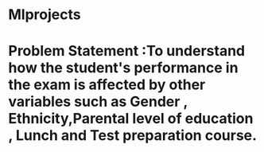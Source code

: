 # Mlprojects

# Problem Statement :To understand how the student's performance in the exam is affected by other variables such as Gender , Ethnicity,Parental level of education , Lunch and Test preparation course.
